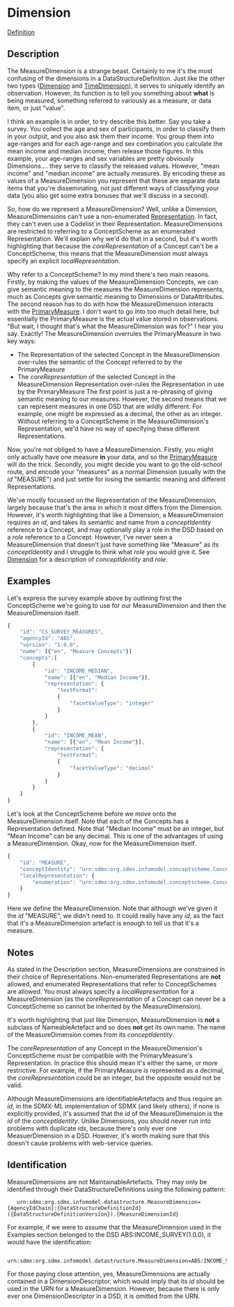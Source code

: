 # Dimension
[Definition](../../information_model/DataStructure/TimeDimension.md)

## Description

The MeasureDimension is a strange beast. Certainly to me it's the most confusing of the dimensions in a DataStructureDefinition. Just like the other two types ([Dimension](Dimension.md) and [TimeDimension](TimeDimension.md)), it serves to uniquely identify an observation. However, its function is to tell you something about **what** is being measured, something referred to variously as a measure, or data item, or just "value". 

I think an example is in order, to try describe this better. Say you take a survey. You collect the age and sex of participants, in order to classify them in your output, and you also ask them their income. You group them into age-ranges and for each age-range and sex combination you calculate the mean income and median income, then release those figures. In this example, your age-ranges and sex variables are pretty obviously Dimensions.... they serve to classify the released values. However, "mean income" and "median income" are actually measures. By encoding these as values of a MeasureDimension you represent that these are separate data items that you're disseminating, not just different ways of classifying your data (you also get some extra bonuses that we'll discuss in a second).

So, how do we represent a MeasureDimension? Well, unlike a Dimension, MeasureDimensions can't use a non-enumerated [Representation](../Base/Representation.md). In fact, they can't even use a Codelist in their Representation. MeasureDimensions are restricted to referring to a ConceptScheme as an enumerated Representation. We'll explain why we'd do that in a second, but it's worth highlighting that because the *coreRepresentation* of a Concept can't be a ConceptScheme, this means that the MeasureDimension must always specify an explicit *localRepresentation*.

Why refer to a ConceptScheme? In my mind there's two main reasons. Firstly, by making the values of the MeasureDimension Concepts, we can give semantic meaning to the measures the MeasureDimension represents, much as Concepts give semantic meaning to Dimensions or DataAttributes. The second reason has to do with how the MeasureDimension interacts with the [PrimaryMeasure](PrimaryMeasure.md). I don't want to go into too much detail here, but essentially the PrimaryMeasure is the actual value stored in observations. "But wait, I thought that's what the MeasureDimension was for?" I hear you say. Exactly! The MeasureDimension overrules the PrimaryMeasure in two key ways:
- The Representation of the selected Concept in the MeasureDimension over-rules the semantic of the Concept referred to by the PrimaryMeasure
- The *coreRepresentation* of the selected Concept in the MeasureDimension Representation over-rules the Representation in use by the PrimaryMeasure
The first point is just a re-phrasing of giving semantic meaning to our measures. However, the second means that we can represent measures in one DSD that are wildly different. For example, one might be expressed as a decimal, the other as an integer. Without referring to a ConceptScheme in the MeasureDimension's Representation, we'd have no way of specifying these different Representations.

Now, you're not obliged to have a MeasureDimension. Firstly, you might only actually have one measure **in** your data, and so the [PrimaryMeasure](PrimaryMeasure.md) will do the trick. Secondly, you might decide you want to go the old-school route, and encode your "measures" as a normal Dimension (usually with the *id* "MEASURE") and just settle for losing the semantic meaning and different Representations.

We've mostly focussed on the Representation of the MeasureDimension, largely because that's the area in which it most differs from the Dimension. However, it's worth highlighting that like a Dimension, a MeasureDimension requires an *id*, and takes its semantic and name from a *conceptIdentity* reference to a Concept, and may optionally play a role in the DSD based on a *role* reference to a Concept. However, I've never seen a MeasureDimension that doesn't just have something like "Measure" as its *conceptIdentity* and I struggle to think what *role* you would give it. See [Dimension](Dimension.md) for a description of *conceptIdentity* and *role*.

## Examples

Let's express the survey example above by outlining first the ConceptScheme we're going to use for our MeasureDimension and then the MeasureDimension itself.
```javascript
{
    "id": "CS_SURVEY_MEASURES",
    "agencyId": "ABS",
    "version": "1.0.0",
    "name": [{"en", "Measure Concepts"}]
    "concepts":[
        {
            "id": "INCOME_MEDIAN",
            "name": [{"en", "Median Income"}],
            "representation": {
                "textFormat":
                {
                    "facetValueType": "integer"
                }
            }
        },
        {
            "id": "INCOME_MEAN",
            "name": [{"en", "Mean Income"}],
            "representation": {
                "textFormat":
                {
                    "facetValueType": "decimal"
                }
            }
        }
    ]
}
```
Let's look at the ConceptScheme before we move onto the MeasureDimension itself. Note that each of the Concepts has a Representation defined. Note that "Median Income" must be an integer, but "Mean Income" can be any decimal. This is one of the advantages of using a MeasureDimension. Okay, now for the MeasureDimension itself.
```javascript
{
    "id": "MEASURE",
    "conceptIdentity": "urn:sdmx:org.sdmx.infomodel.conceptscheme.Concept=ABS:CS_SURVEY_CONCEPTS(1.0.0).MEASURE"
    "localRepresentation": {
        "enumeration": "urn:sdmx:org.sdmx.infomodel.conceptscheme.ConceptScheme=ABS:CS_SURVEY_MEASURES(1.0.0)"
    }
}
```
Here we define the MeasureDimension. Note that although we've given it the *id* "MEASURE", we didn't need to. It could really have any *id*, as the fact that it's a MeasureDimension artefact is enough to tell us that it's a measure.

## Notes

As stated in the Description section, MeasureDimensions are constrained in their choice of Representations. Non-enumerated Representations are **not** allowed, and enumerated Representations that refer to ConceptSchemes are allowed. You must always specify a *localRepresentation* for a MeasureDimension (as the *coreRepresentation* of a Concept can never be a ConceptScheme so cannot be inherited by the MeasureDimension).

It's worth highlighting that just like Dimension, MeasureDimension is **not** a subclass of NameableArtefact and so does **not** get its own name. The name of the MeasureDimension comes from its *conceptIdentity*.

The *coreRepresentation* of any Concept in the MeasureDimension's ConceptScheme must be compatible with the PrimaryMeasure's Representation. In practice this should mean it's either the same, or more restrictive. For example, if the PrimaryMeasure is represented as a decimal, the *coreRepresentation* could be an integer, but the opposite would not be valid.

Although MeasureDimensions are IdentifiableArtefacts and thus require an *id*, in the SDMX-ML implementation of SDMX (and likely others), if none is explicitly provided, it's assumed that the *id* of the MeasureDimension is the *id* of the *conceptIdentity*. Unlike Dimensions, you should never run into problems with duplicate *ids*, because there's only ever one MeasuerDimension in a DSD. However, it's worth making sure that this doesn't cause problems with web-service queries.

## Identification

 MeasureDimensions are not MaintainableArtefacts. They may only be identified through their DataStructureDefinitions using the following pattern:
 ```
    urn:sdmx:org.sdmx.infomodel.datastructure.MeasureDimension={AgencyIdChain}:{DataStructureDefinitionId}({DataStructureDefinitionVersion}).{MeasureDimensionId}
 ```

 For example, if we were to assume that the MeasureDimension used in the Examples section belonged to the DSD ABS:INCOME_SURVEY(1.0.0), it would have the identification:
 ```
    urn:sdmx:org.sdmx.infomodel.datastructure.MeasureDimension=ABS:INCOME_SURVEY(1.0.0).MEASURE
 ```

 For those paying close attention, yes, MeasureDimensions are actually contained in a DimensionDescriptor, which would imply that its *id* should be used in the URN for a MeasureDimension. However, because there is only ever one DimensionDescriptor in a DSD, it is omitted from the URN.